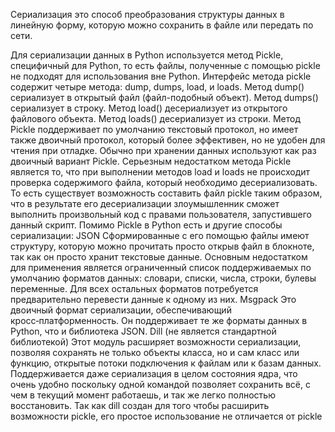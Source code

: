 Сериализация это способ преобразования структуры данных в линейную форму, которую можно сохранить в файле или передать по сети.

Для сериализации данных в Python используется метод Pickle, специфичный для Python, то есть файлы, полученные с помощью pickle не подходят для использования вне Python.
Интерфейс метода pickle содержит четыре метода: dump, dumps, load, и loads. 
Метод dump() сериализует в открытый файл (файл-подобный объект). 
Метод dumps() сериализует в строку. 
Метод load() десериализует из открытого файлового объекта. 
Метод loads() десериализует из строки.
Метод Pickle поддерживает по умолчанию текстовый протокол, но имеет также двоичный протокол, который более эффективен, но не удобен для чтения при отладке. Обычно при хранении данных используют как раз двоичный вариант Pickle.
Серьезным недостатком метода Pickle является то, что при выполнении методов load и loads не происходит проверка содержимого файла, который необходимо десериализовать. То есть существует возможность составить файл pickle таким образом, что в результате его десериализации злоумышленник сможет выполнить произвольный код с правами пользователя, запустившего данный скрипт.
Помимо Pickle в Python есть и другие способы сериализации:
JSON
Сформированные с его помощью файлы имеют структуру, которую можно прочитать просто открыв файл в блокноте, так как он просто хранит текстовые данные.
Основным недостатком для применения является ограниченный список поддерживаемых по умолчанию форматов данных: словари, списки, числа, строки, булевы переменные. Для всех остальных форматов потребуется предварительно перевести данные к одному из них.
Msgpack
Это двоичный формат сериализации, обеспечивающий кросс‑платформенность. Он поддерживает те же форматы данных в Python, что и библиотека JSON.
Dill (не является стандартной библиотекой)
Этот модуль расширяет возможности сериализации, позволяя сохранять не только объекты класса, но и сам класс или функцию, открытые потоки подключения к файлам или к базам данных. Поддерживается даже сериализация в целом состояния ядра, что очень удобно поскольку одной командой позволяет сохранить всё, с чем в текущий момент работаешь, и так же легко полностью восстановить. Так как dill создан для того чтобы расширить возможности pickle, его простое использование не отличается от pickle
